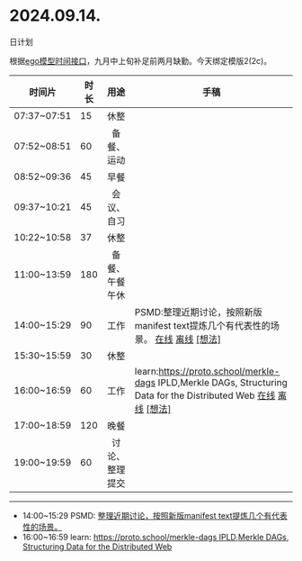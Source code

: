 # 2024.09.14.
日计划

根据[ego模型时间接口](https://gitee.com/hyg/blog/blob/master/timeflow.md)，九月中上旬补足前两月缺勤。今天绑定模版2(2c)。

| 时间片 | 时长 | 用途 | 手稿 |
| --- | --- | :---: | --- |
| 07:37~07:51 | 15 | 休整 |  |
| 07:52~08:51 | 60 | 备餐、运动 |  |
| 08:52~09:36 | 45 | 早餐 |  |
| 09:37~10:21 | 45 | 会议、自习 |  |
| 10:22~10:58 | 37 | 休整 |  |
| 11:00~13:59 | 180 | 备餐、午餐午休 |  |
| 14:00~15:29 | 90 | 工作 | PSMD:整理近期讨论，按照新版manifest text提炼几个有代表性的场景。 [在线](http://simp.ly/p/lsBYG9) [离线](../../draft/2024/09/20240914140000.md) <a href="mailto:huangyg@mars22.com?subject=关于2024.09.14.[PSMD:整理近期讨论，按照新版manifest text提炼几个有代表性的场景。]任务&body=日期: 20240914%0D%0A序号: 6%0D%0A手稿:../../draft/2024/09/20240914140000.md%0D%0A---请勿修改邮件主题及以上内容 从下一行开始写您的想法---%0D%0A">[想法]</a> |
| 15:30~15:59 | 30 | 休整 |  |
| 16:00~16:59 | 60 | 工作 | learn:https://proto.school/merkle-dags IPLD,Merkle DAGs, Structuring Data for the Distributed Web [在线](http://simp.ly/p/MpcbHD) [离线](../../draft/2024/09/20240914160000.md) <a href="mailto:huangyg@mars22.com?subject=关于2024.09.14.[learn:https://proto.school/merkle-dags IPLD,Merkle DAGs, Structuring Data for the Distributed Web]任务&body=日期: 20240914%0D%0A序号: 8%0D%0A手稿:../../draft/2024/09/20240914160000.md%0D%0A---请勿修改邮件主题及以上内容 从下一行开始写您的想法---%0D%0A">[想法]</a> |
| 17:00~18:59 | 120 | 晚餐 |  |
| 19:00~19:59 | 60 | 讨论、整理提交 |  |

---

- 14:00~15:29	PSMD: [整理近期讨论，按照新版manifest text提炼几个有代表性的场景。](../../draft/2024/09/20240914140000.md)
- 16:00~16:59	learn: [https://proto.school/merkle-dags IPLD,Merkle DAGs, Structuring Data for the Distributed Web](../../draft/2024/09/20240914160000.md)
